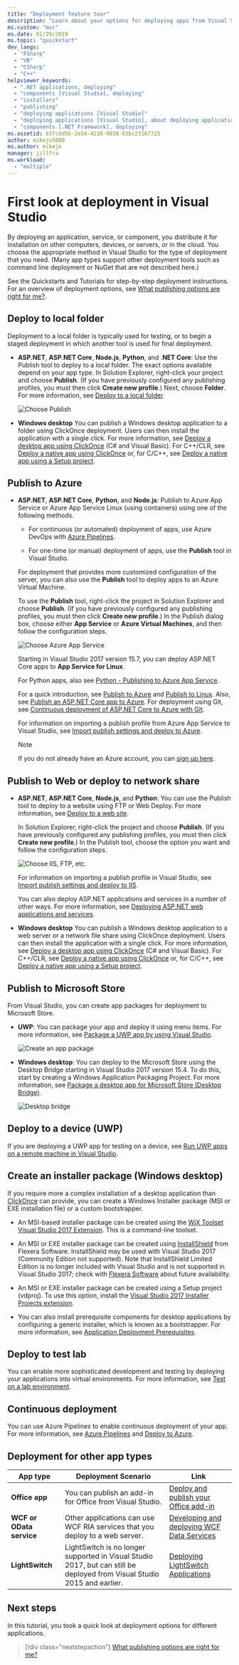 ```yaml
---
title: "Deployment feature tour"
description: "Learn about your options for deploying apps from Visual Studio."
ms.custom: "mvc"
ms.date: 01/29/2019
ms.topic: "quickstart"
dev_langs:
  - "FSharp"
  - "VB"
  - "CSharp"
  - "C++"
helpviewer_keywords:
  - ".NET applications, deploying"
  - "components [Visual Studio], deploying"
  - "installers"
  - "publishing"
  - "deploying applications [Visual Studio]"
  - "deploying applications [Visual Studio], about deploying applications"
  - "components [.NET Framework], deploying"
ms.assetid: 63fcdd5b-2e54-4210-9038-65bc23167725
author: mikejo5000
ms.author: mikejo
manager: jillfra
ms.workload:
  - "multiple"
---
```


# First look at deployment in Visual Studio

By deploying an application, service, or component, you distribute it for installation on other computers, devices, or servers, or in the cloud. You choose the appropriate method in Visual Studio for the type of deployment that you need. (Many app types support other deployment tools such as command line deployment or NuGet that are not described here.)

See the Quickstarts and Tutorials for step-by-step deployment instructions. For an overview of deployment options, see [What publishing options are right for me?](deploying-applications-services-and-components-resources.md#what-publishing-options-are-right-for-me).

## Deploy to local folder

Deployment to a local folder is typically used for testing, or to begin a staged deployment in which another tool is used for final deployment.

- **ASP.NET**, **ASP.NET Core**, **Node.js**, **Python**, and .**NET Core**: Use the Publish tool to deploy to a local folder. The exact options available depend on your app type. In Solution Explorer, right-click your project and choose **Publish**. (If you have previously configured any publishing profiles, you must then click **Create new profile**.) Next, choose **Folder**. For more information, see [Deploy to a local folder](quickstart-deploy-to-local-folder.md).

    ![Choose Publish](../deployment/media/quickstart-publish.png)

- **Windows desktop** You can publish a Windows desktop application to a folder using ClickOnce deployment. Users can then install the application with a single click. For more information, see [Deploy a desktop app using ClickOnce](how-to-publish-a-clickonce-application-using-the-publish-wizard.md) (C# and Visual Basic). For C++/CLR, see [Deploy a native app using ClickOnce](/cpp/ide/clickonce-deployment-for-visual-cpp-applications) or, for C/C++, see [Deploy a native app using a Setup project](/cpp/ide/walkthrough-deploying-a-visual-cpp-application-by-using-a-setup-project).

## Publish to Azure

- **ASP.NET**, **ASP.NET Core**, **Python**, and **Node.js**: Publish to Azure App Service or Azure App Service Linux (using containers) using one of the following methods.

  - For continuous (or automated) deployment of apps, use Azure DevOps with [Azure Pipelines](https://docs.microsoft.com/azure/devops/pipelines/get-started-yaml?view=azdevops).

  - For one-time (or manual) deployment of apps, use the **Publish** tool in Visual Studio.

  For deployment that provides more customized configuration of the server, you can also use the **Publish** tool to deploy apps to an Azure Virtual Machine.

  To use the **Publish** tool, right-click the project in Solution Explorer and choose **Publish**. (If you have previously configured any publishing profiles, you must then click **Create new profile**.) In the Publish dialog box, choose either **App Service** or **Azure Virtual Machines**, and then follow the configuration steps.

  ![Choose Azure App Service](../deployment/media/quickstart-publish-azure.png "Choose Azure App Service")

  Starting in Visual Studio 2017 version 15.7, you can deploy ASP.NET Core apps to **App Service for Linux**.

  For Python apps, also see [Python - Publishing to Azure App Service](../python/publishing-python-web-applications-to-azure-from-visual-studio.md?toc=/visualstudio/deployment/toc.json&bc=/visualstudio/deployment/_breadcrumb/toc.json).

  For a quick introduction, see [Publish to Azure](quickstart-deploy-to-azure.md) and [Publish to Linux](quickstart-deploy-to-linux.md). Also, see [Publish an ASP.NET Core app to Azure](/aspnet/core/tutorials/publish-to-azure-webapp-using-vs). For deployment using Git, see [Continuous deployment of ASP.NET Core to Azure with Git](/aspnet/core/publishing/azure-continuous-deployment).

  For information on importing a publish profile from Azure App Service to Visual Studio, see [Import publish settings and deploy to Azure](../deployment/tutorial-import-publish-settings-azure.md).

  > [!NOTE]
  > If you do not already have an Azure account, you can [sign up here](https://azure.microsoft.com/free/?ref=microsoft.com&utm_source=microsoft.com&utm_medium=doc&utm_campaign=visualstudio).

## Publish to Web or deploy to network share

- **ASP.NET**, **ASP.NET Core**, **Node.js**, and **Python**: You can use the Publish tool to deploy to a website using FTP or Web Deploy. For more information, see [Deploy to a web site](quickstart-deploy-to-a-web-site.md).

    In Solution Explorer, right-click the project and choose **Publish**. (If you have previously configured any publishing profiles, you must then click **Create new profile**.) In the Publish tool, choose the option you want and follow the configuration steps.

    ![Choose IIS, FTP, etc.](../deployment/media/quickstart-publish-iis-ftp.png)

    For information on importing a publish profile in Visual Studio, see [Import publish settings and deploy to IIS](../deployment/tutorial-import-publish-settings-iis.md).

    You can also deploy ASP.NET applications and services in a number of other ways. For more information, see [Deploying ASP.NET web applications and services](http://www.asp.net/aspnet/overview/deployment).

- **Windows desktop** You can publish a Windows desktop application to a web server or a network file share using ClickOnce deployment. Users can then install the application with a single click. For more information, see [Deploy a desktop app using ClickOnce](how-to-publish-a-clickonce-application-using-the-publish-wizard.md) (C# and Visual Basic). For C++/CLR, see [Deploy a native app using ClickOnce](/cpp/ide/clickonce-deployment-for-visual-cpp-applications) or, for C/C++, see [Deploy a native app using a Setup project](/cpp/ide/walkthrough-deploying-a-visual-cpp-application-by-using-a-setup-project).

## Publish to Microsoft Store

From Visual Studio, you can create app packages for deployment to Microsoft Store.

- **UWP**: You can package your app and deploy it using menu items. For more information, see [Package a UWP app by using Visual Studio](/windows/uwp/packaging/packaging-uwp-apps).

    ![Create an app package](../deployment/media/feature-tour-create-app-package.jpg)

- **Windows desktop**: You can deploy to the Microsoft Store using the Desktop Bridge starting in Visual Studio 2017 version 15.4. To do this, start by creating a Windows Application Packaging Project. For more information, see [Package a desktop app for Microsoft Store (Desktop Bridge)](/windows/uwp/porting/desktop-to-uwp-packaging-dot-net).

    ![Desktop bridge](../deployment/media/feature-tour-desktop-bridge.png)

## Deploy to a device (UWP)

If you are deploying a UWP app for testing on a device, see [Run UWP apps on a remote machine in Visual Studio](../debugger/run-windows-store-apps-on-a-remote-machine.md).

## Create an installer package (Windows desktop)

If you require more a complex installation of a desktop application than [ClickOnce](how-to-publish-a-clickonce-application-using-the-publish-wizard.md) can provide, you can create a Windows Installer package (MSI or EXE installation file) or a custom bootstrapper.

- An MSI-based installer package can be created using the [WiX Toolset Visual Studio 2017 Extension](https://marketplace.visualstudio.com/items?itemName=RobMensching.WixToolsetVisualStudio2017Extension). This is a command-line toolset.

- An MSI or EXE installer package can be created using [InstallShield](https://www.flexerasoftware.com/producer/products/software-installation/installshield-software-installer/tab/requirements) from Flexera Software. InstallShield may be used with Visual Studio 2017 (Community Edition not supported). Note that InstallShield Limited Edition is no longer included with Visual Studio and is not supported in Visual Studio 2017; check with [Flexera Software](http://learn.flexerasoftware.com/content/IS-EVAL-InstallShield-Limited-Edition-Visual-Studio) about future availability.

- An MSI or EXE installer package can be created using a Setup project (vdproj). To use this option, install the [Visual Studio 2017 Installer Projects extension](https://marketplace.visualstudio.com/items?itemName=VisualStudioProductTeam.MicrosoftVisualStudio2017InstallerProjects#overview).

- You can also install prerequisite components for desktop applications by configuring a generic installer, which is known as a bootstrapper. For more information, see [Application Deployment Prerequisites](../deployment/application-deployment-prerequisites.md).

## Deploy to test lab

You can enable more sophisticated development and testing by deploying your applications into virtual environments. For more information, see [Test on a lab environment](../test/lab-management/using-a-lab-environment-for-your-application-lifecycle.md).

## Continuous deployment

You can use Azure Pipelines to enable continuous deployment of your app. For more information, see [Azure Pipelines](/azure/devops/pipelines/index?view=vsts) and [Deploy to Azure](/azure/devops/deploy-azure/index?view=vsts).

## Deployment for other app types

| App type | Deployment Scenario | Link |
| --- | --- | --- |
| **Office app** | You can publish an add-in for Office from Visual Studio. | [Deploy and publish your Office add-in](https://dev.office.com/docs/add-ins/publish/publish) |
| **WCF or OData service** | Other applications can use WCF RIA services that you deploy to a web server. | [Developing and deploying WCF Data Services](/dotnet/framework/data/wcf/developing-and-deploying-wcf-data-services) |
| **LightSwitch** | LightSwitch is no longer supported in Visual Studio 2017, but can still be deployed from Visual Studio 2015 and earlier. | [Deploying LightSwitch Applications](https://msdn.microsoft.com/Library/4818d933-295c-4ecc-9148-7ad9ca28dcdb) |

## Next steps

In this tutorial, you took a quick look at deployment options for different applications.

> [!div class="nextstepaction"]
> [What publishing options are right for me?](deploying-applications-services-and-components-resources.md#what-publishing-options-are-right-for-me)
